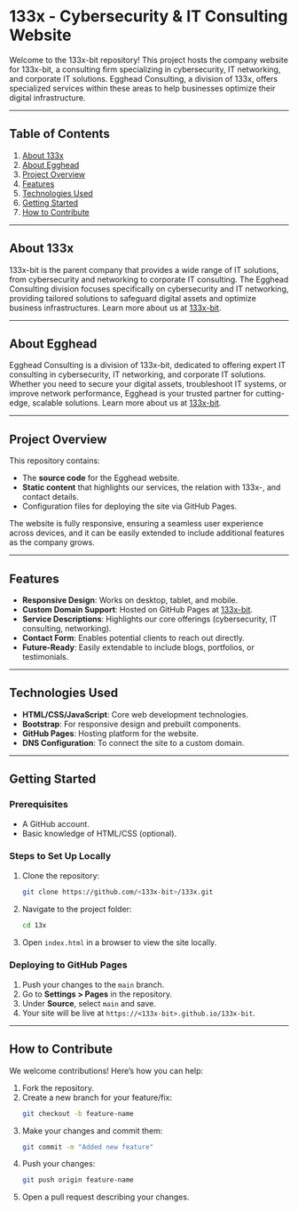 # 133x - Cybersecurity & IT Consulting Website

Welcome to the 133x-bit repository! This project hosts the company website for 133x-bit, a consulting firm specializing in cybersecurity, IT networking, and corporate IT solutions. Egghead Consulting, a division of 133x, offers specialized services within these areas to help businesses optimize their digital infrastructure.

---

## Table of Contents
1. [About 133x](#about-133x)
2. [About Egghead](#about-egghead)
3. [Project Overview](#project-overview)
4. [Features](#features)
5. [Technologies Used](#technologies-used)
6. [Getting Started](#getting-started)
7. [How to Contribute](#how-to-contribute)

---

## About 133x
133x-bit is the parent company that provides a wide range of IT solutions, from cybersecurity and networking to corporate IT consulting. The Egghead Consulting division focuses specifically on cybersecurity and IT networking, providing tailored solutions to safeguard digital assets and optimize business infrastructures. Learn more about us at [133x-bit](https://133x-bit.github.io/133x-bit/).

---

## About Egghead
Egghead Consulting is a division of 133x-bit, dedicated to offering expert IT consulting in cybersecurity, IT networking, and corporate IT solutions. Whether you need to secure your digital assets, troubleshoot IT systems, or improve network performance, Egghead is your trusted partner for cutting-edge, scalable solutions. Learn more about us at [133x-bit](https://133x-bit.github.io/133x-bit/).

---

## Project Overview
This repository contains:
- The **source code** for the Egghead website.
- **Static content** that highlights our services, the relation with 133x-, and contact details.
- Configuration files for deploying the site via GitHub Pages.

The website is fully responsive, ensuring a seamless user experience across devices, and it can be easily extended to include additional features as the company grows.

---

## Features
- **Responsive Design**: Works on desktop, tablet, and mobile.
- **Custom Domain Support**: Hosted on GitHub Pages at [133x-bit](https://133x-bit.github.io/133x-bit/).
- **Service Descriptions**: Highlights our core offerings (cybersecurity, IT consulting, networking).
- **Contact Form**: Enables potential clients to reach out directly.
- **Future-Ready**: Easily extendable to include blogs, portfolios, or testimonials.

---

## Technologies Used
- **HTML/CSS/JavaScript**: Core web development technologies.
- **Bootstrap**: For responsive design and prebuilt components.
- **GitHub Pages**: Hosting platform for the website.
- **DNS Configuration**: To connect the site to a custom domain.

---

## Getting Started
### Prerequisites
- A GitHub account.
- Basic knowledge of HTML/CSS (optional).

### Steps to Set Up Locally
1. Clone the repository:
   ```bash
   git clone https://github.com/<133x-bit>/133x.git
   ```
2. Navigate to the project folder:
   ```bash
   cd 13x
   ```
3. Open `index.html` in a browser to view the site locally.

### Deploying to GitHub Pages
1. Push your changes to the `main` branch.
2. Go to **Settings > Pages** in the repository.
3. Under **Source**, select `main` and save.
4. Your site will be live at `https://<133x-bit>.github.io/133x-bit`.

---

## How to Contribute
We welcome contributions! Here’s how you can help:
1. Fork the repository.
2. Create a new branch for your feature/fix:
   ```bash
   git checkout -b feature-name
   ```
3. Make your changes and commit them:
   ```bash
   git commit -m "Added new feature"
   ```
4. Push your changes:
   ```bash
   git push origin feature-name
   ```
5. Open a pull request describing your changes.
